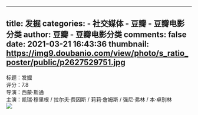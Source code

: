 
---
title: 发掘
categories: 
    - 社交媒体
    - 豆瓣 - 豆瓣电影分类
author: 豆瓣 - 豆瓣电影分类
comments: false
date: 2021-03-21 16:43:36
thumbnail: https://img9.doubanio.com/view/photo/s_ratio_poster/public/p2627529751.jpg
---

<div>   
标题：发掘<br>
                        评分：7.8<br>
                        导演：西蒙·斯通<br>
                        主演：凯瑞·穆里根 / 拉尔夫·费因斯 / 莉莉·詹姆斯 / 强尼·弗林 / 本·卓别林<br>
                        <img src="https://img9.doubanio.com/view/photo/s_ratio_poster/public/p2627529751.jpg" referrerpolicy="no-referrer">  
</div>
            